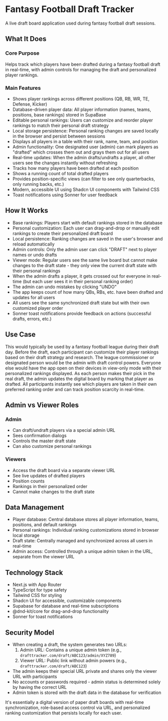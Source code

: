 # Fantasy Football Draft Tracker

A live draft board application used during fantasy football draft sessions.

## What It Does

### Core Purpose
Helps track which players have been drafted during a fantasy football draft in real-time, with admin controls for managing the draft and personalized player rankings.

### Main Features

- Shows player rankings across different positions (QB, RB, WR, TE, Defense, Kicker)
- Database-driven player data: All player information (names, teams, positions, base rankings) stored in SupaBase
- Editable personal rankings: Users can customize and reorder player rankings to match their personal draft strategy
- Local storage persistence: Personal ranking changes are saved locally in the browser and persist between sessions
- Displays all players in a table with their rank, name, team, and position
- Admin functionality: One designated user (admin) can mark players as "drafted" which crosses them out and grays them out for all users
- Real-time updates: When the admin drafts/undrafts a player, all other users see the changes instantly without refreshing
- Tracks how many players have been drafted at each position
- Shows a running count of total drafted players
- Provides position-specific views (can filter to see only quarterbacks, only running backs, etc.)
- Modern, accessible UI using Shadcn UI components with Tailwind CSS
- Toast notifications using Sonner for user feedback

## How It Works

- Base rankings: Players start with default rankings stored in the database
- Personal customization: Each user can drag-and-drop or manually edit rankings to create their personalized draft board
- Local persistence: Ranking changes are saved in the user's browser and reload automatically
- Admin controls: Only the admin user can click "DRAFT" next to player names or undo drafts
- Viewer mode: Regular users see the same live board but cannot make changes to the draft state - they only view the current draft state with their personal rankings
- When the admin drafts a player, it gets crossed out for everyone in real-time (but each user sees it in their personal ranking order)
- The admin can undo mistakes by clicking "UNDO"
- The app keeps count of how many QBs, RBs, etc. have been drafted and updates for all users
- All users see the same synchronized draft state but with their own customized player order
- Sonner toast notifications provide feedback on actions (successful drafts, errors, etc.)

## Use Case

This would typically be used by a fantasy football league during their draft day. Before the draft, each participant can customize their player rankings based on their draft strategy and research. The league commissioner or designated person would be the admin with draft control powers. Everyone else would have the app open on their devices in view-only mode with their personalized rankings displayed. As each person makes their pick in the real draft, the admin updates the digital board by marking that player as drafted. All participants instantly see which players are taken in their own preferred ranking order and can track position scarcity in real-time.

## Admin vs Viewer Roles

### Admin
- Can draft/undraft players via a special admin URL
- Sees confirmation dialogs
- Controls the master draft state
- Can also customize personal rankings

### Viewers
- Access the draft board via a separate viewer URL
- See live updates of drafted players
- Position counts
- Rankings in their personalized order
- Cannot make changes to the draft state

## Data Management

- Player database: Central database stores all player information, teams, positions, and default rankings
- Personal rankings: Individual ranking customizations stored in browser local storage
- Draft state: Centrally managed and synchronized across all users in real-time
- Admin access: Controlled through a unique admin token in the URL, separate from the viewer URL

## Technology Stack
- Next.js with App Router
- TypeScript for type safety
- Tailwind CSS for styling
- Shadcn UI for accessible, customizable components
- Supabase for database and real-time subscriptions
- @dnd-kit/core for drag-and-drop functionality
- Sonner for toast notifications

## Security Model

- When creating a draft, the system generates two URLs:
  1. Admin URL: Contains a unique admin token (e.g., `drafttracker.com/draft/ABC123/admin/XYZ789`)
  2. Viewer URL: Public link without admin powers (e.g., `drafttracker.com/draft/ABC123`)
- The admin keeps their special URL private and shares only the viewer URL with participants
- No accounts or passwords required - admin status is determined solely by having the correct URL
- Admin token is stored with the draft data in the database for verification

It's essentially a digital version of paper draft boards with real-time synchronization, role-based access control via URL, and personalized ranking customization that persists locally for each user.